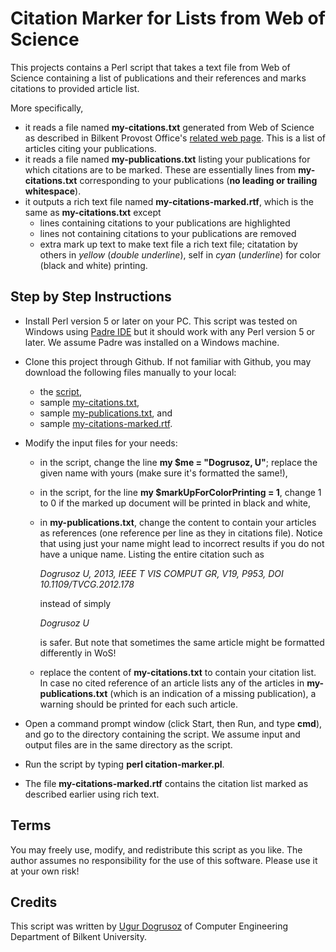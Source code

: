 # Citation Marker for Lists from Web of Science

This projects contains a Perl script that takes a text file from Web of Science containing a list of publications and 
their references and marks citations to provided article list.

More specifically,
- it reads a file named **my-citations.txt** generated from Web of Science as described in Bilkent Provost Office's [related
web page](http://w3.bilkent.edu.tr/bilkent/annual-faculty-survey/). This is a list of articles citing your publications.
- it reads a file named **my-publications.txt** listing your publications for which citations are to be marked. These are essentially lines from **my-citations.txt** corresponding to your publications (**no leading or trailing whitespace**).
- it outputs a rich text file named **my-citations-marked.rtf**, which is the same as **my-citations.txt** except
    * lines containing citations to your publications are highlighted
    * lines not containing citations to your publications are removed
    * extra mark up text to make text file a rich text file; citatation by others in *yellow* (*double underline*), self in *cyan* (*underline*) for color (black and white) printing.

## Step by Step Instructions

- Install Perl version 5 or later on your PC. This script was tested on Windows using [Padre IDE](http://padre.perlide.org/) 
but it should work with any Perl version 5 or later. We assume Padre was installed on a Windows machine.

- Clone this project through Github. If not familiar with Github, you may download the following files manually to your local:
    * the [script](https://raw.githubusercontent.com/ugurdogrusoz/WoS-citation-marker/master/citation-marker.pl),
    * sample [my-citations.txt](https://raw.githubusercontent.com/ugurdogrusoz/WoS-citation-marker/master/my-citations.txt),
    * sample [my-publications.txt](https://raw.githubusercontent.com/ugurdogrusoz/WoS-citation-marker/master/my-publications.txt), and
    * sample [my-citations-marked.rtf](https://raw.githubusercontent.com/ugurdogrusoz/WoS-citation-marker/master/my-citations-marked.rtf).
    
- Modify the input files for your needs:
    * in the script, change the line **my $me = "Dogrusoz, U"**; replace the given name with yours (make sure it's formatted the same!),
    * in the script, for the line **my $markUpForColorPrinting = 1**, change 1 to 0 if the marked up document will be printed in black and white,
    * in **my-publications.txt**, change the content to contain your articles as references (one reference per line as they
    in citations file). Notice that using just your name might lead to incorrect results if you do not have a unique name. 
    Listing the entire citation such as
    
      *Dogrusoz U, 2013, IEEE T VIS COMPUT GR, V19, P953, DOI 10.1109/TVCG.2012.178* 
      
      instead of simply
      
      *Dogrusoz U*
      
      is safer. But note that sometimes the same article might be formatted differently in WoS! 
    * replace the content of **my-citations.txt** to contain your citation list. In case no cited reference of an article lists any of the articles in **my-publications.txt** (which is an indication of a missing publication), a warning should be printed for each such article.

- Open a command prompt window (click Start, then Run, and type **cmd**), and go to the directory containing the script. We
assume input and output files are in the same directory as the script.

- Run the script by typing **perl citation-marker.pl**.

- The file **my-citations-marked.rtf** contains the citation list marked as described earlier using rich text.

## Terms

You may freely use, modify, and redistribute this script as you like. The author assumes no responsibility for the use of this 
software. Please use it at your own risk!

## Credits

This script was written by [Ugur Dogrusoz](http://www.cs.bilkent.edu.tr/~ugur/) of Computer Engineering Department of Bilkent University.
